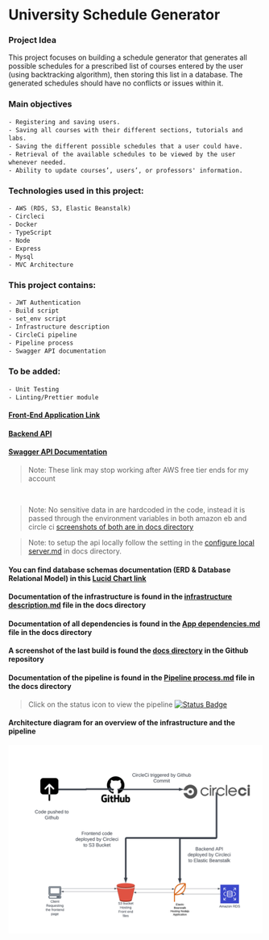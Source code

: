 # University Schedule Generator

### Project Idea
This project focuses on building a schedule generator that generates all possible schedules for a prescribed list of courses entered by the user (using backtracking algorithm), then storing this list in a database. The generated schedules should have no conflicts or issues within it.

### Main objectives
    - Registering and saving users.
    - Saving all courses with their different sections, tutorials and labs.
    - Saving the different possible schedules that a user could have.
    - Retrieval of the available schedules to be viewed by the user whenever needed.
    - Ability to update courses’, users’, or professors' information.


### Technologies used in this project:
    - AWS (RDS, S3, Elastic Beanstalk)
    - Circleci
    - Docker
    - TypeScript
    - Node 
    - Express
    - Mysql
    - MVC Architecture


### This project contains:
    - JWT Authentication
    - Build script
    - set_env script
    - Infrastructure description
    - CircleCi pipeline
    - Pipeline process
    - Swagger API documentation

### To be added:
    - Unit Testing
    - Linting/Prettier module


#### [Front-End Application Link](http://fwd-forntend-circleci.s3-website-us-east-1.amazonaws.com/)
#### [Backend API](http://schedule-generator-dev.eba-2bpt2qey.us-east-1.elasticbeanstalk.com/)
#### [Swagger API Documentation](http://schedule-generator-dev.eba-2bpt2qey.us-east-1.elasticbeanstalk.com/api-docs)



> Note: These link may stop working after AWS free tier ends for my account


<br>

> Note: No sensitive data in are hardcoded in the code, instead it is passed through the environment variables in both amazon eb and circle ci [screenshots of both are in docs directory](https://github.com/hossamhamzahm/University_Schedule_Generator/tree/main/docs)

> Note: to setup the api locally follow the setting in the  [configure local server.md](https://github.com/hossamhamzahm/University_Schedule_Generator/blob/main/docs/configure%20local%20server.md) in docs directory.

#### You can find database schemas documentation (ERD & Database Relational Model) in this [Lucid Chart link](https://lucid.app/lucidchart/238c4817-e201-4a96-a5cd-69d7dd223c0e/edit?viewport_loc=-128%2C136%2C2220%2C874%2C0_0&invitationId=inv_3bf38dd4-8c05-49e0-a5c8-3e51e1dfa39d)


#### Documentation of the infrastructure is found in the [infrastructure description.md](https://github.com/hossamhamzahm/University_Schedule_Generator/blob/main/docs/Infrastructure%20description.md) file in the docs directory



#### Documentation of all dependencies is found in the [App dependencies.md](https://github.com/hossamhamzahm/University_Schedule_Generator/blob/main/docs/App%20dependencies.md) file in the docs directory


#### A screenshot of the last build is found the [docs directory](https://github.com/hossamhamzahm/University_Schedule_Generator/tree/main/docs) in the Github repository 


#### Documentation of the pipeline is found in the [Pipeline process.md](https://github.com/hossamhamzahm/University_Schedule_Generator/blob/main/docs/Pipeline%20process.md) file in the docs directory


> Click on the status icon to view the pipeline
[![Status Badge](https://circleci.com/gh/hossamhamzahm/fwd-circleci-training.svg?style=svg)](https://app.circleci.com/pipelines/github/hossamhamzahm/University_Schedule_Generator/19/workflows/b108f94f-fdc1-4481-8fba-52e3439ce6ea/jobs/13)


#### Architecture diagram for an overview of the infrastructure and the pipeline
[![architecture diagram](https://raw.githubusercontent.com/hossamhamzahm/University_Schedule_Generator/main/docs/architecture_diagram.png)]() 